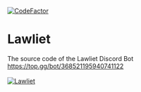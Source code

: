[![CodeFactor](https://www.codefactor.io/repository/github/aninoss/lawliet/badge)](https://www.codefactor.io/repository/github/aninoss/lawliet)
# Lawliet
The source code of the Lawliet Discord Bot  
https://top.gg/bot/368521195940741122
<br><br>
<a href="https://top.gg/bot/368521195940741122" >
  <img src="https://top.gg/api/widget/368521195940741122.svg" alt="Lawliet" />
</a>